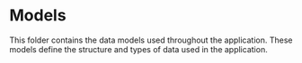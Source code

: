 # Models

This folder contains the data models used throughout the application. These models define the structure and types of data used in the application.
